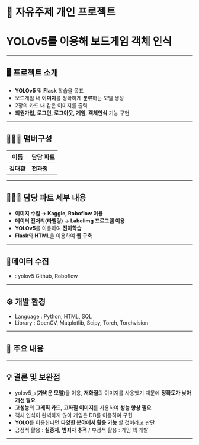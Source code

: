 # 🚩 자유주제 개인 프로젝트
# **YOLOv5를 이용해 보드게임 객체 인식**
----------------------------------------------------------

## 🖥️ 프로젝트 소개
- **YOLOv5** 및 **Flask** 학습을 목표
- 보드게임 내 **이미지**를 정확하게 **분류**하는 모델 생성
- 2장의 카드 내 같은 이미지를 출력
- **회원가입, 로그인, 로그아웃, 게임, 객체인식** 기능 구현
----------------------------------------------------------


## 🧑‍🤝‍🧑 맴버구성
| 이름 | 담당 파트 |
|---|---|
|**김대환**|**전과정**|
----------------------------------------------------------

## 👨🏻‍💻 담당 파트 세부 내용

- **이미지 수집 → Kaggle, Roboflow 이용**
- **데이터 전처리(라벨링) → Labelimg 프로그램 이용**
- **YOLOv5**를 이용하여 **전이학습**
- **Flask**와 **HTML**을 이용하여 **웹 구축**

----------------------------------------------------------

## 📂데이터 수집
-  : yolov5 Github, Roboflow

----------------------------------------------------------

## ⚙️ 개발 환경
- Language : Python, HTML, SQL
- Library : OpenCV, Matplotlib, Scipy, Torch, Torchvision
----------------------------------------------------------
## 📌 주요 내용



----------------------------------------------------------
## 💡 결론 및 보완점
- yolov5_s(**가벼운 모델**)을 이용, **저화질**의 이미지를 사용했기 때문에 **정확도가 낮아 개선 필요**
- **고성능**의 **그래픽 카드**, **고화질 이미지**를 사용하여 **성능 향상 필요**
- 객체 인식이 완벽하지 않아 게임은 DB를 이용하여 구현
- **YOLO**를 이용한다면 **다양한 분야에서 활용 가능** 할 것이라고 판단
- 긍정적 활용 : **실종자, 범죄자 추적** / 부정적 활용 : 게임 핵 개발

----------------------------------------------------------
